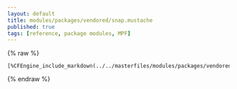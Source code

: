 ```yaml
---
layout: default
title: modules/packages/vendored/snap.mustache
published: true
tags: [reference, package modules, MPF]
---
```

{% raw %}
```
[%CFEngine_include_markdown(../../masterfiles/modules/packages/vendored/snap.mustache)%]
```
{% endraw %}
